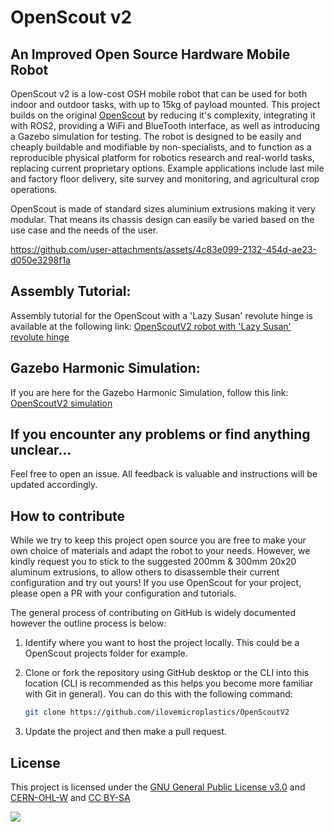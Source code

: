 # OpenScout v2

## An Improved Open Source Hardware Mobile Robot
OpenScout v2 is a low-cost OSH mobile robot that can be used for both indoor and outdoor tasks, with up to 15kg of payload mounted. This project builds on the original [OpenScout](https://zenodo.org/doi/10.5281/zenodo.10263675) by reducing it's complexity, integrating it with ROS2, providing a WiFi and BlueTooth interface, as well as introducing a Gazebo simulation for testing. The robot is designed to be easily and cheaply buildable and modifiable by non-specialists, and to function as a reproducible physical platform for robotics research and real-world tasks, replacing current proprietary options. Example applications include last mile and factory floor delivery, site survey and monitoring, and agricultural crop operations.

OpenScout is made of standard sizes aluminium extrusions making it very modular. That means its chassis design can easily be varied based on the use case and the needs of the user.

https://github.com/user-attachments/assets/4c83e099-2132-454d-ae23-d050e3298f1a

## Assembly Tutorial:
Assembly tutorial for the OpenScout with a 'Lazy Susan' revolute hinge is available at the following link:
[OpenScoutV2 robot with 'Lazy Susan' revolute hinge](Hardware/robot_with_lazy_susan_bearing/README.md)

## Gazebo Harmonic Simulation:
If you are here for the Gazebo Harmonic Simulation, follow this link:
[OpenScoutV2 simulation](Software/simulation/openscout_ws/README.md)

## If you encounter any problems or find anything unclear...

Feel free to open an issue. All feedback is valuable and instructions will be updated accordingly.

## How to contribute
While we try to keep this project open source you are free to make your own choice of materials and adapt the robot to your needs. However, we kindly request you to stick to the suggested 200mm & 300mm 20x20 aluminum extrusions, to allow others to disassemble their current configuration and try out yours! If you use OpenScout for your project, please open a PR with your configuration and tutorials. 

The general process of contributing on GitHub is widely documented however the outline process is below:

1. Identify where you want to host the project locally. This could be a OpenScout projects folder for example. 


1. Clone or fork the repository using GitHub desktop or the CLI into this location (CLI is recommended as this helps you become more familiar with Git in general). You can do this with the following command:

    ```bash
    git clone https://github.com/ilovemicroplastics/OpenScoutV2
    ```

1. Update the project and then make a pull request.

## License

This project is licensed under the [GNU General Public License v3.0](LICENSE) and [CERN-OHL-W](LICENCE) and [CC BY-SA](CC-BY-SA_LICENCE)

<p align="left" width="100%">
    <img src="Documentation/Images/oshw_cert_label.png">
</p>

